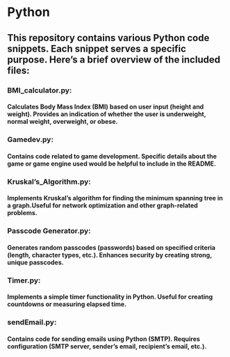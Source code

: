# Python
 
## This repository contains various Python code snippets. Each snippet serves a specific purpose. Here’s a brief overview of the included files:

### BMI_calculator.py:
#### Calculates Body Mass Index (BMI) based on user input (height and weight). Provides an indication of whether the user is underweight, normal weight, overweight, or obese.
### Gamedev.py:
#### Contains code related to game development. Specific details about the game or game engine used would be helpful to include in the README.
### Kruskal’s_Algorithm.py:
#### Implements Kruskal’s algorithm for finding the minimum spanning tree in a graph.Useful for network optimization and other graph-related problems.
### Passcode Generator.py:
#### Generates random passcodes (passwords) based on specified criteria (length, character types, etc.). Enhances security by creating strong, unique passcodes.
### Timer.py:
#### Implements a simple timer functionality in Python. Useful for creating countdowns or measuring elapsed time.
### sendEmail.py:
#### Contains code for sending emails using Python (SMTP). Requires configuration (SMTP server, sender’s email, recipient’s email, etc.).
